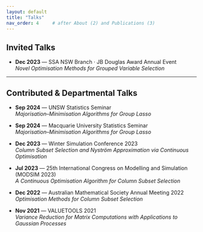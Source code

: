 ```yaml
---
layout: default
title: "Talks"
nav_order: 4     # after About (2) and Publications (3)
---
```



## Invited Talks
- **Dec 2023** — SSA NSW Branch · JB Douglas Award Annual Event  
  *Novel Optimisation Methods for Grouped Variable Selection*

---

## Contributed & Departmental Talks
- **Sep 2024** — UNSW Statistics Seminar  
  *Majorisation–Minimisation Algorithms for Group Lasso*

- **Sep 2024** — Macquarie University Statistics Seminar  
  *Majorisation–Minimisation Algorithms for Group Lasso*

- **Dec 2023** — Winter Simulation Conference 2023  
  *Column Subset Selection and Nyström Approximation via Continuous Optimisation*

- **Jul 2023** — 25th International Congress on Modelling and Simulation (MODSIM 2023)  
  *A Continuous Optimisation Algorithm for Column Subset Selection*

- **Dec 2022** — Australian Mathematical Society Annual Meeting 2022  
  *Optimisation Methods for Column Subset Selection*

- **Nov 2021** — VALUETOOLS 2021  
  *Variance Reduction for Matrix Computations with Applications to Gaussian Processes*
